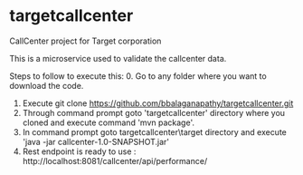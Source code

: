 # targetcallcenter
CallCenter project for Target corporation

This is a microservice used to validate the callcenter data.

Steps to follow to execute this:
0. Go to any folder where you want to download the code.
1. Execute git clone https://github.com/bbalaganapathy/targetcallcenter.git
2. Through command prompt goto 'targetcallcenter' directory where you cloned and execute command 'mvn package'.
3. In command prompt goto targetcallcenter\target directory and execute  'java -jar callcenter-1.0-SNAPSHOT.jar'
4. Rest endpoint is ready to use : http://localhost:8081/callcenter/api/performance/
